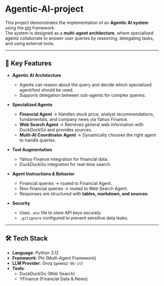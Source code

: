 # Agentic-AI-project

This project demonstrates the implementation of an **Agentic AI system** using the [phi](https://pypi.org/project/phi/) framework.  
The system is designed as a **multi-agent architecture**, where specialized agents collaborate to answer user queries by reasoning, delegating tasks, and using external tools.

---

## 🚀 Key Features

- **Agentic AI Architecture**
  - Agents can reason about the query and decide which specialized agent/tool should be used.
  - Supports delegation between sub-agents for complex queries.

- **Specialized Agents**
  - **Financial Agent** → Handles stock price, analyst recommendations, fundamentals, and company news via Yahoo Finance.
  - **Web Search Agent** → Retrieves general web information with DuckDuckGo and provides sources.
  - **Multi-AI Coordinator Agent** → Dynamically chooses the right agent to handle queries.

- **Tool Augmentation**
  - Yahoo Finance integration for financial data.
  - DuckDuckGo integration for real-time search.

- **Agent Instructions & Behavior**
  - Financial queries → routed to Financial Agent.
  - Non-financial queries → routed to Web Search Agent.
  - Responses are structured with **tables, markdown, and sources**.

- **Security**
  - Uses `.env` file to store API keys securely.
  - `.gitignore` configured to prevent sensitive data leaks.

---

## 🛠️ Tech Stack

- **Language**: Python 3.12  
- **Framework**: Phi (Multi-Agent Framework)  
- **LLM Provider**: Groq (`gemma2-9b-it`)  
- **Tools**:
  - DuckDuckGo (Web Search)  
  - YFinance (Financial Data & News)  


